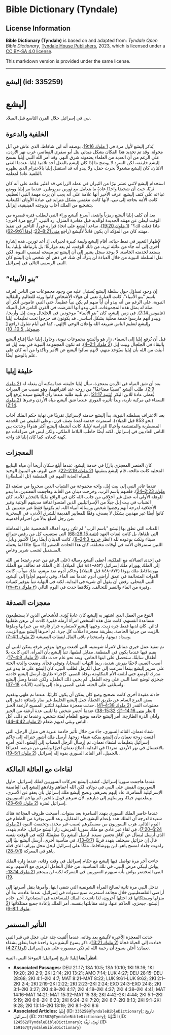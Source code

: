 # Bible Dictionary (Tyndale)

## License Information

**Bible Dictionary (Tyndale)** is based on and adapted from: _Tyndale Open Bible Dictionary_, [Tyndale House Publishers](https://tyndaleopenresources.com/), 2023, which is licensed under a [CC BY-SA 4.0 license](https://creativecommons.org/licenses/by-sa/4.0/legalcode.en).

This markdown version is provided under the same license.



--------------------------------

## إليشع (id: 335259)

إليشع
=====

نبي في إسرائيل خلال القرن التاسع قبل الميلاد.

الخلفية والدعوة
---------------

يُذكر إليشع لأول مرة في [1 ملوك 19:16](https://ref.ly/1Kgs19:16)، بوصفه أنه ابن شافاط، الذي عاش في آبل محولة. وقد تم تحديد هذا المكان بشكل مبدئي بتل أبو سفري المعاصر، غرب نهر الأردن، على الرغم من أن العديد من العلماء يضعونه شرق النهر. وقد أمر الله النبي إيليا بمسح إليشع خليفته، لكن السرد لا يوضح ما إذا كان إليشع بالفعل أحد تلاميذ إيليا. عندما التقى الاثنان، كان إليشع مشغولاً بحرث حقل، ولا يبدو أنه قد استقبل إيليا بالاحترام الذي يظهره التلميذ عادةً لمعلمه.

استخدام إليشع لاثني عشر نيرًا من الثيران في عمله الزراعي قد اعتُبر علامة على أنه كان ثريًا، حيث أن شخصًا واحدًا عادةً ما يتعامل مع ثورين مربوطين. عندما مر إيليا ووضع عباءته على كتف إليشع، عرف الأخير أنها علامة على أنه يجب أن يرث مهمة النبي العظيم. كانت الأمة بحاجة إلى نبي، لأنها كانت تنغمس بشكل متزايد في عبادة الأوثان الكنعانية بتشجيع من الملك آخاب وزوجته الفينيقية، إيزابل.

بعد أن كلف إيليا أليشع رمزياً وابتعد، أسرع أليشع وراء النبي ليطلب فترة قصيرة من الوقت ليعلن عن مهنته الجديدة لوالديه قبل مغادرة المنزل. رد النبي، "ارجع مرة أخرى؛ ماذا فعلت لك؟" ([1 ملوك 19:20](https://ref.ly/1Kgs19:20))، ساعد أليشع على اتخاذ قراره فوراً. التأخير في تنفيذ مهنته كان من المؤكد أن يكون قاتلاً لأليشع (راجع [متى 8:21–22](https://ref.ly/Matt8:21-Matt8:22)؛ [لوقا 9:61–62](https://ref.ly/Luke9:61-Luke9:62)).

لإظهار التغيير في نمط حياته، أقام إليشع وليمة كبيرة لجيرانه، إذ أعد ثورين. هذه إشارة أخرى إلى أنه جاء من عائلة ثرية. من ذلك الوقت، لم يعد مزارعًا؛ بل بارتباطه بإيليا، بدأ يستعد لخدمته الخاصة. لا يوجد سجل يشير إلى أن إليشع تم مسحه لمنصب النبوة، لكن نقل السلطة النبوية من خلال العباءة لن يترك أي شك في ذهن أي شخص بأن إليشع كان النبي الرسمي التالي في إسرائيل.

“بنو الأنبياء”
--------------

إن وجود تساؤل حول سلطة إليشع يُستدل عليه من وجود مجموعات من الناس تُعرف باسم "بنو الأنبياء". كانت العبارة تعني أن هؤلاء الأشخاص كانوا ورثة للتعاليم والتقاليد النبوية، على الرغم من أنه يبدو أن أياً منهم لم يكن نبياً عظيماً. حتى النبي عاموس أنكر أي صلة له بمثل هذه المجموعات، التي يبدو أنها انقرضت في القرن الثامن قبل الميلاد ([عاموس 7:14](https://ref.ly/Amos7:14)). في زمن إليشع، كان "بنو الأنبياء" موجودين في الجلجال وبيت إيل وأريحا، ويبدو أنهم مارسوا خدمة محلية بشكل أساسي. قد يكونون قد خرجوا تحت تعليمات إيليا وإليشع لتعليم الناس شريعة الله وإعلان الوحي الإلهي، كما في أيام شاول (راجع [1 صموئيل 10:5، 10](https://ref.ly/1Sam10:5,1Sam10:10)).

قبل أن يُرفع إيليا إلى السماء، زار هو وأليشع مجموعات نبوية، وحاول إيليا عبثًا إقناع أليشع بالبقاء في الجلجال وبيت إيل ([2 ملوك 2:1–4](https://ref.ly/2Kgs2:1-2Kgs2:4)). قد تكون المجموعة النبوية في بيت إيل قد أُنبئت من الله بأن إيليا سيُؤخذ منهم، لأنهم سألوا أليشع عن الأمر وتأكدوا من أنه كان على علم بالوضع أيضًا.

خليفة إيليا
-----------

بعد أن شق المياه في الأردن بمعجزة، سأل إيليا خليفته عما يمكنه أن يفعله له ([2 ملوك 2:9](https://ref.ly/2Kgs2:9)). طلب أليشع "نصيبًا مضاعفًا" من روحه عند افتراقهما، وهو نصيب من الميراث يُعطى عادة للابن البكر ([تثنية 21:17](https://ref.ly/Deut21:17)). تم تلبية طلبه عندما رأى أليشع سيده يُرفع إلى السماء في مركبة نارية، وبدأ تأثيره الفوري عندما شق أليشع مياه الأردن وعبرها ([2 ملوك 2:14](https://ref.ly/2Kgs2:14)).

بعد الاعتراف بسلطته النبوية، بدأ إليشع خدمته لإسرائيل تقريبًا في نهاية حكم الملك آخاب (نحو 853 قبل الميلاد). استمرت خدمته لمدة نصف قرن، وعلى النقيض من الخدمة المضطربة والمتقشفة وأحيانًا الدرامية لإيليا، كانت أنشطة إليشع أكثر هدوءًا وحدثت بين الناس العاديين في إسرائيل. لكنه أيضًا خاطب البلاط الملكي، ولكن ليس في صراعات مع كهنة كنعان، كما كان إيليا قد واجه.

المعجزات
--------

كان العنصر المعجزي بارزًا في خدمة إليشع. عندما أبلغ سكان أريحا أن مياه الينابيع المحلية كانت مالحة، قام إليشع بتنقيتها ([2 ملوك 2:19–22](https://ref.ly/2Kgs2:19-2Kgs2:22)). حتى اليوم، هو الينبوع الوحيد للمياه العذبة المهم في المنطقة (تل السلطان).

عندما غادر النبي إلى بيت إيل، واجه مجموعة من الشباب الذين سخروا من صلعته ([2 ملوك 2:23–24](https://ref.ly/2Kgs2:23-2Kgs2:24)). فلعنهم باسم الرب، وخرجت دبتان من الغابة وهاجمت المعتدين. ما يبدو للوهلة الأولى أنه عمل غير أخلاقي من جانب الله كان في الواقع مليئًا بالتحذير للأمة. كان الشباب في بيت إيل جيلًا من الإسرائيليين الذين امتصوا ثقافة مدينتهم الوثنية وغير الأخلاقية لدرجة أنهم رفضوا شخص ورسالة أنبياء الله. لم يكونوا فقط غير متدينين بل كانوا أيضًا غير مهذبين بشكل لا يصدق، وفقًا للمعايير القديمة للشرق الأدنى، في السخرية من رجل أصلع بدلاً من احترام أقدميته.

اللعنات التي نطق بها إليشع "باسم الرب" لم تكن ردود أفعاله الشخصية على المعاملة التي تلقاها، بل كانت لعنات العهد ([تثنية 28:15–68](https://ref.ly/Deut28:15-Deut28:68)) التي ستصيب كل من رفض شرائع سيناء ونكث بوعوده لله (انظر [خروج 24:3–8](https://ref.ly/Exod24:3-Exod24:8)). كانت الدبتان أيضًا رمزًا لآشور وبابل، اللتين ستمزقان الأمة في أوقات مختلفة. كان هذا الحادث الصغير إذًا تنبؤًا جادًا لما يحمله المستقبل لشعب شرير وعاصٍ.

في إحدى اتصالاته مع الملكية، أعطى أليشع رسالة (على الرغم من عدم رغبته) من الله إلى الملك يهورام ملك إسرائيل (٨٥٣–٨٤١ قبل الميلاد). كان الملك قد تحالف مع الملك يهوشافاط ملك يهوذا (٨٧٢–٨٤٨ قبل الميلاد) وحاكم أدوم ضد ميشع، ملك موآب. كانت القوات المتحالفة في عمق أراضي أدوم عندما نفد الماء، وفي يأسهم لجأوا إلى أليشع، النبي المحلي. رفض أن يقول أي شيء في البداية، لكنه في النهاية تنبأ بتوفير كميات وفيرة من الماء والنصر للتحالف. وكلاهما حدث في اليوم التالي ([٢ ملوك ٣:١–٢٧](https://ref.ly/2Kgs3:1-2Kgs3:27)).

معجزات الصدقة
-------------

النوع من العمل الذي اشتهر به إليشع كان عادةً يُؤدى للأشخاص الذين لا يستطيعون مساعدة أنفسهم. كانت مثل هذه الشخص امرأة أرملة فقيرة كادت أن ترهن طفليها لدائن. كان لديها فقط جرة زيت. وجهها إليشع لاستعارة جرار فارغة من جيرانها وملؤها بالزيت من جرتها الخاصة. بطريقة معجزة امتلأت كل جرة. ثم أخبرها إليشع ببيع الزيت، وسداد ديونها، واستخدام باقي المال لنفقات المعيشة ([2 ملوك 4:1–7](https://ref.ly/2Kgs4:1-2Kgs4:7)).

تم تنفيذ عمل خيري مماثل لامرأة شونمية، التي أقنعت زوجها بتوفير غرفة يمكن للنبي أن يقيم فيها عندما يكون في المنطقة. مقابل لطفها، تنبأ إليشع بأن المرأة، التي كانت بلا أطفال سابقًا، ستحصل على ابنها الخاص. وبعد نحو عام حدث ذلك ([2 ملوك 4:8–17](https://ref.ly/2Kgs4:8-2Kgs4:17)). أصيب الصبي لاحقًا بمرض شديد، ربما التهاب السحايا، وتوفي فجأة. وضعت والدته الجثة على سرير إليشع بينما أسرعت إلى جبل الكرمل لطلب النبي. كان إليشع على ما يبدو غير مدرك للوضع حتى أبلغته الأم المكلومة بوفاة الصبي. كإجراء طارئ، أرسل إليشع خادمه جيحزي لوضع عصا النبي على وجه الطفل. لم يحيي ذلك الطفل، ولكن عندما وصل إليشع واستلقى على الجثة، شُفي الصبي وعاد إلى والديه (الآيات [18–37](https://ref.ly/2Kgs4:18-2Kgs4:37)).

حادثة مفيدة أخرى كانت تصحيح وضع كان يمكن أن يكون كارثيًا. عندما تم طهي وتقديم بعض القرع السام عن طريق الخطأ، جعل إليشع الخليط غير ضار بإضافة دقيق إلى محتويات القدر ([2 ملوك 4:38–41](https://ref.ly/2Kgs4:38-2Kgs4:41)). حدثت معجزة مشابهة لتكثير المسيح لأرغفة الخبز (انظر [متى 14:16–21](https://ref.ly/Matt14:16-Matt14:21); [15:32–38](https://ref.ly/Matt15:32-Matt15:38)) عندما أحضر شخص ما للنبي عدة أرغفة من الخبز وآذان الذرة الطازجة. أمر إليشع خادمه بوضع الطعام لمئة شخص، وعندما تم ذلك، أكل الناس وبقي لديهم طعام ([2 ملوك 4:42–44](https://ref.ly/2Kgs4:42-2Kgs4:44)).

شفاء نعمان، القائد السوري، جاء من خلال تأثير خادمة عبرية في منزل الرجل، التي أقنعت زوجة نعمان بأن إليشع يمكنه شفاء زوجها. أرسل ملك آشور جنراله إلى حاكم إسرائيل بتعليمات لشفاء نعمان. تم إرسال الرجل المصاب إلى إليشع، الذي أمره بالاغتسال في نهر الأردن. مترددًا في البداية، أطاع نعمان أخيرًا وشُفي من مرضه. اعترافًا بالجميل، أقر القائد السوري بقوة إله إسرائيل ([2 ملوك 5:1–19](https://ref.ly/2Kgs5:1-2Kgs5:19)).

لقاءات مع العائلة المالكة
-------------------------

عندما هاجمت سوريا إسرائيل، كشف إليشع تحركات السوريين لملك إسرائيل. حاول السوريون القبض على النبي في دوثان، لكن الله أعماهم وقادهم إليشع إلى العاصمة الإسرائيلية السامرة. عاد إليهم بصرهم، ونصح إليشع ملك إسرائيل بأن يعفو عن الأسرى، ويطعمهم جيدًا، ويرسلهم إلى ديارهم. لأن شرهم قوبل بالخير، لم يهاجم السوريون إسرائيل لفترة ([2 ملوك 6:8–23](https://ref.ly/2Kgs6:8-2Kgs6:23)).

عندما حاصر الملك السوري بنهدد السامرة بعد سنوات، أصبحت ظروف المجاعة هناك شديدة لدرجة أن الملك هدد بإعدام أليشع. في المقابل، وعد النبي بوفرة من الطعام في اليوم التالي. هرب السوريون من معسكرهم لسبب غير محدد، وتحققت النبوة ([2 ملوك 6:24–7:20](https://ref.ly/2Kgs6:24-2Kgs7:20)). في لقاء غير عادي مع ملك سوريا المريض، زار أليشع حزائيل، خادم بنهدد، الذي أُرسل ليسأل عن آفاق تحسن سيده. أرسل أليشع ردًا مطمئنًا، لكنه في الوقت نفسه قال إن حزائيل سيخلف بنهدد قريبًا ([8:7–13](https://ref.ly/2Kgs8:7-2Kgs8:13)). في مناسبة أخرى، أرسل أليشع نبيًا إلى راموت جلعاد لمسح ياهو، ابن يهوشافاط، ملكًا على إسرائيل ليحل محل يورام، الذي قتله ياهو في المعركة ([9:1–28](https://ref.ly/2Kgs9:1-2Kgs9:28)).

جاءت آخر مرة تواصل فيها إليشع مع حكام إسرائيل في وقت وفاته، عندما زاره الملك يواش ليبكي مرض النبي. في تلك المناسبة، من خلال التعامل الرمزي مع الأسهم، وعد النبي المحتضر يواش بأنه سيهزم السوريين في المعركة لكنه لن يبيدهم ([2 ملوك 13:14–19](https://ref.ly/2Kgs13:14-2Kgs13:19)).

تدخل النبي مرة ثانية لصالح المرأة الشونمية التي شفى ابنها، وأمرها بنقل أسرتها إلى أراضي الفلسطينيين خلال مجاعة استمرت سبع سنوات في إسرائيل. عندما عادت، بدا أن منزلها وممتلكاتها قد احتلها آخرون، لذا ناشدت الملك للمساعدة في استعادتها. أخبر خادم إليشع، جيحزي، الحاكم عنها، وعند مقابلتها بنفسه، أمر الملك بإعادة جميع ممتلكاتها ([2 ملوك 8:1–6](https://ref.ly/2Kgs8:1-2Kgs8:6)).

التأثير المستمر
---------------

حدثت المعجزة الأخيرة لأليشع بعد وفاته، عندما أُلقيت جثة على عجل في قبر النبي فعادت إلى الحياة فجأة ([2 ملوك 13:21](https://ref.ly/2Kgs13:21)). ذكر يسوع أليشع مرة واحدة فيما يتعلق بشفاء نعمان؛ أعلن يسوع أن رحمة الله لم تكن مقصورة على بني إسرائيل ([لوقا 4:27](https://ref.ly/Luke4:27)).

**انظر أيضا** إيليا؛ تاريخ إسرائيل؛ النبوءة؛ النبي، النبية.

* **Associated Passages:** DEU 21:17; 1SA 10:5; 1SA 10:10; 1KI 19:16; 1KI 19:20; 2KI 2:9; 2KI 2:14; 2KI 13:21; AMO 7:14; LUK 4:27; DEU 28:15–DEU 28:68; 2KI 4:1–2KI 4:7; MAT 8:21–MAT 8:22; LUK 9:61–LUK 9:62; 2KI 2:1–2KI 2:4; 2KI 2:19–2KI 2:22; 2KI 2:23–2KI 2:24; EXO 24:3–EXO 24:8; 2KI 3:1–2KI 3:27; 2KI 4:8–2KI 4:17; 2KI 4:18–2KI 4:37; 2KI 4:38–2KI 4:41; MAT 14:16–MAT 14:21; MAT 15:32–MAT 15:38; 2KI 4:42–2KI 4:44; 2KI 5:1–2KI 5:19; 2KI 6:8–2KI 6:23; 2KI 6:24–2KI 7:20; 2KI 8:7–2KI 8:13; 2KI 9:1–2KI 9:28; 2KI 13:14–2KI 13:19; 2KI 8:1–2KI 8:6
* **Associated Articles:** إيليا (ID: `335258@TyndaleBibleDictionary`); تاريخ إسرائيل (ID: `232582@TyndaleBibleDictionary`); النُّبُوَّةُ (ID: `124562@TyndaleBibleDictionary`); نَبِيّ، نَبِيَّة (ID: `159167@TyndaleBibleDictionary`)

